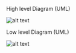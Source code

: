 High level Diagram (UML)


![alt text](https://github.com/99003655/AppliedSDLC_C4/blob/main/Software_Design.jpg)


Low level Diagram (UML)


![alt text](https://github.com/99003655/AppliedSDLC_C4/blob/main/Low%20Level%20Diagram.png)
